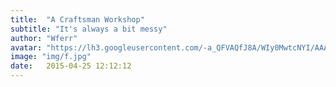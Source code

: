 ```yaml
---
title:  "A Craftsman Workshop"
subtitle: "It's always a bit messy"
author: "Wferr"
avatar: "https://lh3.googleusercontent.com/-a_QFVAQfJ8A/WIy0MwtcNYI/AAAAAAAAAYU/MjTQjocbF6Q/s640/IMG_20170126_093835_269.jpg"
image: "img/f.jpg"
date:   2015-04-25 12:12:12
---
```

